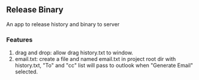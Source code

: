 ## Release Binary

An app to release history and binary to server

### Features
1. drag and drop: allow drag history.txt to window.
1. email.txt: create a file and named email.txt in project root dir with history.txt, "To" and "cc" list will pass to outlook when "Generate Email" selected.